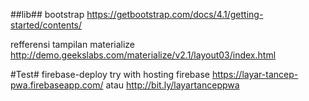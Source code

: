 ##lib##
bootstrap
https://getbootstrap.com/docs/4.1/getting-started/contents/

refferensi tampilan materialize
http://demo.geekslabs.com/materialize/v2.1/layout03/index.html


#Test#
firebase-deploy
try with hosting firebase https://layar-tancep-pwa.firebaseapp.com/
atau
http://bit.ly/layartanceppwa
